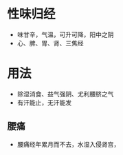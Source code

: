 # 性味归经
- 味甘辛，气温，可升可降，阳中之阴
- 心、脾、胃、肾、三焦经
# 用法
- 除湿消食、益气强阴、尤利腰脐之气
- 有汗能止，无汗能发
## 腰痛
- 腰痛经年累月而不去，水湿入侵肾宫，